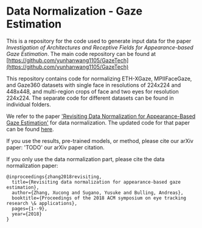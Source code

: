 # Data Normalization - Gaze Estimation
This is a repository for the code used to generate input data for the paper *Investigation of Architectures and Receptive Fields for Appearance-based Gaze Estimation*. The main code repository can be found at [https://github.com/yunhanwang1105/GazeTech](https://github.com/yunhanwang1105/GazeTech)

This repository contains code for normalizing ETH-XGaze, MPIIFaceGaze, and Gaze360 datasets with single face in resolutions of 224x224 and 448x448, and multi-region crops of face and two eyes for resolution 224x224.
The separate code for different datasets can be found in individual folders. 

We refer to the paper ['Revisiting Data Normalization for Appearance-Based Gaze Estimation'](https://www.perceptualui.org/publications/zhang18_etra.pdf) for data normalization. The updated code for that paper can be found [here](https://github.com/xucong-zhang/data-preprocessing-gaze).

If you use the results, pre-trained models, or method, please cite our arXiv paper: 'TODO' our arXiv paper citation.

If you only use the data normalization part, please cite the data normalization paper:
```
@inproceedings{zhang2018revisiting,
  title={Revisiting data normalization for appearance-based gaze estimation},
  author={Zhang, Xucong and Sugano, Yusuke and Bulling, Andreas},
  booktitle={Proceedings of the 2018 ACM symposium on eye tracking research \& applications},
  pages={1--9},
  year={2018}
}
```
